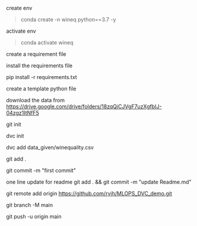 create env

>conda create -n wineq python==3.7 -y

activate env

>conda activate wineq

create a requirement file

install the requirements file

pip install -r requirements.txt

create a template python file

download the data from
https://drive.google.com/drive/folders/18zqQiCJVgF7uzXgfbIJ-04zgz1ItNfF5

git init

dvc init

dvc add data_given/winequality.csv

git add .

git commit -m "first commit"

one line update for readme
git add . && git commit -m "update Readme.md"

git remote add origin https://github.com/rvjh/MLOPS_DVC_demo.git

git branch -M main

git push -u origin main

